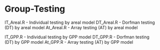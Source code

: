 # Group-Testing

IT_Areal.R - Individual testing by areal model
DT_Areal.R - Dorfman testing (DT) by areal model
At_Areal.R - Array testing (AT) by areal model

IT_GPP.R - Individual testing by GPP model
DT_GPP.R - Dorfman testing (DT) by GPP model
At_GPP.R - Array testing (AT) by GPP model
